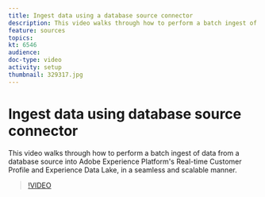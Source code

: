 ```yaml
---
title: Ingest data using a database source connector
description: This video walks through how to perform a batch ingest of data from a database source into Adobe Experience Platform's Real-time Customer Profile and Experience Data Lake, in a seamless and scalable manner.
feature: sources
topics:
kt: 6546
audience: 
doc-type: video
activity: setup
thumbnail: 329317.jpg
---
```


# Ingest data using database source connector

This video walks through how to perform a batch ingest of data from a database source into Adobe Experience Platform's Real-time Customer Profile and Experience Data Lake, in a seamless and scalable manner.

>[!VIDEO](https://video.tv.adobe.com/v/329317?quality=12&learn=on)
